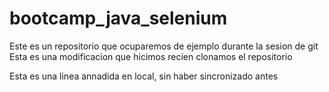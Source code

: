 # bootcamp_java_selenium
Este es un repositorio que ocuparemos de ejemplo durante la sesion de git
Esta es una modificacion que hicimos recien clonamos el repositorio

Esta es una linea annadida en local, sin haber sincronizado antes
